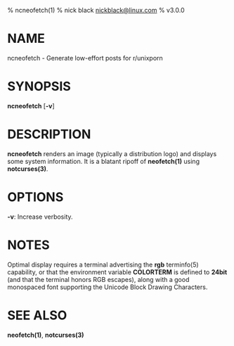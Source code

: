 % ncneofetch(1)
% nick black <nickblack@linux.com>
% v3.0.0

# NAME

ncneofetch - Generate low-effort posts for r/unixporn

# SYNOPSIS

**ncneofetch** [**-v**]

# DESCRIPTION

**ncneofetch** renders an image (typically a distribution logo)
and displays some system information. It is a blatant ripoff of
**neofetch(1)** using **notcurses(3)**.

# OPTIONS

**-v**: Increase verbosity.

# NOTES

Optimal display requires a terminal advertising the **rgb** terminfo(5)
capability, or that the environment variable **COLORTERM** is defined to
**24bit** (and that the terminal honors RGB escapes), along with a good
monospaced font supporting the Unicode Block Drawing Characters.

# SEE ALSO

**neofetch(1)**,
**notcurses(3)**

